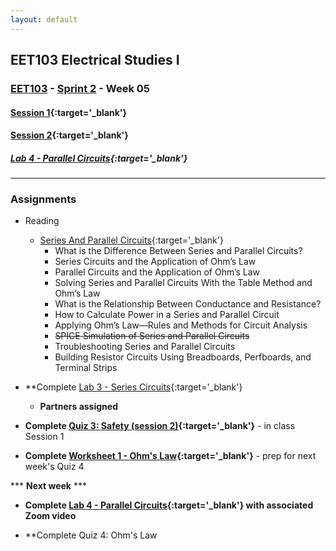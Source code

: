 ```yaml
---
layout: default
---
```


## EET103 Electrical Studies I

### [EET103](../../) - [Sprint 2](../) - Week 05

#### [<span style="cursor: pointer;">Session 1</span>](s1/){:target='_blank'}

#### [<span style="cursor: pointer;">Session 2</span>](s2/){:target='_blank'}

##### [Lab 4 - Parallel Circuits](../../labs/l04_parallel_circuits/){:target='_blank'}

---

### Assignments
- Reading 
    - [Series And Parallel Circuits](https://www.allaboutcircuits.com/textbook/direct-current/chpt-5/what-are-series-and-parallel-circuits/){:target='_blank'}
        - What is the Difference Between Series and Parallel Circuits?
        - Series Circuits and the Application of Ohm’s Law
        - Parallel Circuits and the Application of Ohm’s Law
        - Solving Series and Parallel Circuits With the Table Method and Ohm’s Law
        - What is the Relationship Between Conductance and Resistance?
        - How to Calculate Power in a Series and Parallel Circuit
        - Applying Ohm’s Law—Rules and Methods for Circuit Analysis
        - ~~SPICE Simulation of Series and Parallel Circuits~~
        - Troubleshooting Series and Parallel Circuits
        - Building Resistor Circuits Using Breadboards, Perfboards, and Terminal Strips

- **Complete [Lab 3 - Series Circuits](../../labs/l03_series_circuits/){:target='_blank'}
    - **Partners assigned**

- **Complete [Quiz 3: Safety (session 2)](https://forms.office.com/r/mT2B9DgxZw){:target='_blank'}** - in class Session 1

- **Complete [Worksheet 1 - Ohm's Law](https://forms.office.com/Pages/ResponsePage.aspx?id=7d-nLF6sb0SVV1dHONw2EJ6w58fEsdNChe_qBQ1MBUdUOTBQMTg1MUVSTFlRUEJPVDY0UTZLUktWQS4u){:target='_blank'}** - prep for next week's Quiz 4

*** **Next week** ***

- **Complete [Lab 4 - Parallel Circuits](../../labs/l04_parallel_circuits/){:target='_blank'} with associated Zoom video**

- **Complete Quiz 4: Ohm's Law

